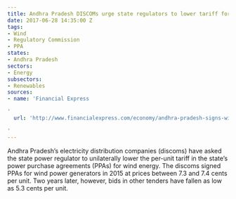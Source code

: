 ```yaml
---
title: Andhra Pradesh DISCOMs urge state regulators to lower tariff for wind energy
date: 2017-06-28 14:35:00 Z
tags:
- Wind
- Regulatory Commission
- PPA
states:
- Andhra Pradesh
sectors:
- Energy
subsectors:
- Renewables
sources:
- name: 'Financial Express

'
  url: 'http://www.financialexpress.com/economy/andhra-pradesh-signs-wind-power-ppas-does-u-turn-wants-25-pct-price-cut-now/728687/

'
---
```


Andhra Pradesh’s electricity distribution companies (discoms) have asked the state power regulator to unilaterally lower the per-unit tariff in the state’s power purchase agreements (PPAs) for wind energy. The discoms signed PPAs for wind power generators in 2015 at prices between 7.3 and 7.4 cents per unit. Two years later, however, bids in other tenders have fallen as low as 5.3 cents per unit.
